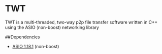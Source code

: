 # TWT 
TWT is a multi-threaded, two-way p2p file transfer software written in C++ using the ASIO (non-boost) networking library

##Dependencies
* [ASIO 1.18.1](https://sourceforge.net/projects/asio/files/asio/1.18.1%20%28Stable%29/) (non-boost) <br>
